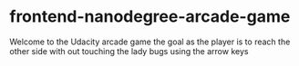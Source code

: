 frontend-nanodegree-arcade-game
===============================

Welcome to the Udacity arcade game the goal as the player is to reach the other side with out touching the lady bugs using the arrow keys

